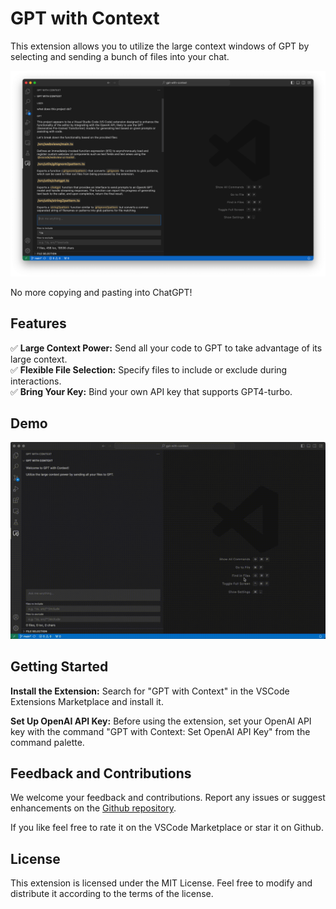 # GPT with Context

This extension allows you to utilize the large context windows of GPT by selecting and sending a bunch of files into your chat.

![Screenshot](docs/screenshot.png)

No more copying and pasting into ChatGPT!

## Features

✅ **Large Context Power:** Send all your code to GPT to take advantage of its large context.  
✅ **Flexible File Selection:** Specify files to include or exclude during interactions.  
✅ **Bring Your Key:** Bind your own API key that supports GPT4-turbo.  

## Demo

![Screenrecording](docs/screenrecording.gif)

## Getting Started

**Install the Extension:** Search for "GPT with Context" in the VSCode Extensions Marketplace and install it.

**Set Up OpenAI API Key:** Before using the extension, set your OpenAI API key with the command "GPT with Context: Set OpenAI API Key" from the command palette.

## Feedback and Contributions
We welcome your feedback and contributions. Report any issues or suggest enhancements on the
[Github repository](https://github.com/eichenroth/gpt-with-context).

If you like feel free to rate it on the VSCode Marketplace or star it on Github.

## License
This extension is licensed under the MIT License. Feel free to modify and distribute it according to the terms of the license.
